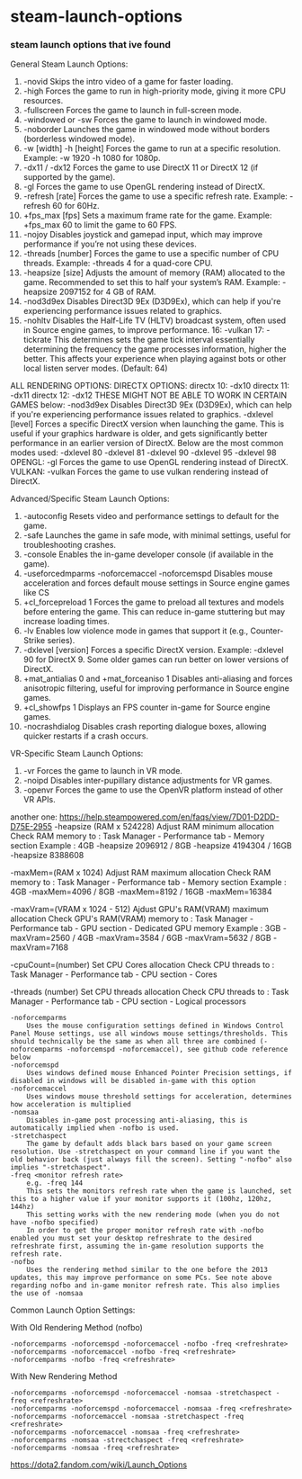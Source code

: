 # steam-launch-options
### steam launch options that ive found

General Steam Launch Options:
1. -novid
Skips the intro video of a game for faster loading.
2. -high
Forces the game to run in high-priority mode, giving it more CPU resources.
3. -fullscreen
Forces the game to launch in full-screen mode.
4. -windowed or -sw
Forces the game to launch in windowed mode.
5. -noborder
Launches the game in windowed mode without borders (borderless windowed mode).
6. -w [width] -h [height]
Forces the game to run at a specific resolution. Example: -w 1920 -h 1080 for 1080p.
7. -dx11 / -dx12
Forces the game to use DirectX 11 or DirectX 12 (if supported by the game).
8. -gl
Forces the game to use OpenGL rendering instead of DirectX.
9. -refresh [rate]
Forces the game to use a specific refresh rate. Example: -refresh 60 for 60Hz.
10. +fps_max [fps]
Sets a maximum frame rate for the game. Example: +fps_max 60 to limit the game to 60 FPS.
11. -nojoy
Disables joystick and gamepad input, which may improve performance if you’re not using these devices.
12. -threads [number]
Forces the game to use a specific number of CPU threads. Example: -threads 4 for a quad-core CPU.
13. -heapsize [size]
Adjusts the amount of memory (RAM) allocated to the game. Recommended to set this to half your system’s RAM. Example: -heapsize 2097152 for 4 GB of RAM.
14. -nod3d9ex
Disables Direct3D 9Ex (D3D9Ex), which can help if you're experiencing performance issues related to graphics.
15. -nohltv
Disables the Half-Life TV (HLTV) broadcast system, often used in Source engine games, to improve performance.
16: -vulkan
17: -tickrate
This determines sets the game tick interval essentially determining the frequency the game processes information, higher the better. This affects your experience when playing against bots or other local listen server modes. (Default: 64)

ALL RENDERING OPTIONS:
DIRECTX OPTIONS:
directx 10: -dx10
directx 11: -dx11
directx 12: -dx12
THESE MIGHT NOT BE ABLE TO WORK IN CERTAIN GAMES
below:
-nod3d9ex
Disables Direct3D 9Ex (D3D9Ex), which can help if you're experiencing performance issues related to graphics.
-dxlevel [level]
Forces a specific DirectX version when launching the game. This is useful if your graphics hardware is older, and gets significantly better performance in an earlier version of DirectX. Below are the most common modes used:
-dxlevel 80
-dxlevel 81
-dxlevel 90
-dxlevel 95
-dxlevel 98 
OPENGL:
-gl
Forces the game to use OpenGL rendering instead of DirectX.
VULKAN:
-vulkan
Forces the game to use vulkan rendering instead of DirectX.

Advanced/Specific Steam Launch Options:
1. -autoconfig
Resets video and performance settings to default for the game.
2. -safe
Launches the game in safe mode, with minimal settings, useful for troubleshooting crashes.
3. -console
Enables the in-game developer console (if available in the game).
4. -useforcedmparms -noforcemaccel -noforcemspd
Disables mouse acceleration and forces default mouse settings in Source engine games like CS
5. +cl_forcepreload 1
Forces the game to preload all textures and models before entering the game. This can reduce in-game stuttering but may increase loading times.
6. -lv
Enables low violence mode in games that support it (e.g., Counter-Strike series).
7. -dxlevel [version]
Forces a specific DirectX version. Example: -dxlevel 90 for DirectX 9. Some older games can run better on lower versions of DirectX.
8. +mat_antialias 0 and +mat_forceaniso 1
Disables anti-aliasing and forces anisotropic filtering, useful for improving performance in Source engine games.
9. +cl_showfps 1
Displays an FPS counter in-game for Source engine games.
10. -nocrashdialog
Disables crash reporting dialogue boxes, allowing quicker restarts if a crash occurs.

VR-Specific Steam Launch Options:
1. -vr
Forces the game to launch in VR mode.
2. -noipd
Disables inter-pupillary distance adjustments for VR games.
3. -openvr
Forces the game to use the OpenVR platform instead of other VR APIs.

another one: https://help.steampowered.com/en/faqs/view/7D01-D2DD-D75E-2955
-heapsize (RAM x 524228)
Adjust RAM minimum allocation
Check RAM memory to : Task Manager - Performance tab - Memory section
Example : 4GB -heapsize 2096912 / 8GB -heapsize 4194304 / 16GB -heapsize 8388608

-maxMem=(RAM x 1024)
Adjust RAM maximum allocation
Check RAM memory to : Task Manager - Performance tab - Memory section
Example : 4GB -maxMem=4096 / 8GB -maxMem=8192 / 16GB -maxMem=16384

-maxVram=(VRAM x 1024 - 512)
Ajdust GPU's RAM(VRAM) maximum allocation
Check GPU's RAM(VRAM) memory to : Task Manager - Performance tab - GPU section - Dedicated GPU memory
Example : 3GB -maxVram=2560 / 4GB -maxVram=3584 / 6GB -maxVram=5632 / 8GB -maxVram=7168

-cpuCount=(number)
Set CPU Cores allocation
Check CPU threads to : Task Manager - Performance tab - CPU section - Cores

-threads (number)
Set CPU threads allocation
Check CPU threads to : Task Manager - Performance tab - CPU section - Logical processors


    -noforcemparms
        Uses the mouse configuration settings defined in Windows Control Panel Mouse settings, use all windows mouse settings/thresholds. This should technically be the same as when all three are combined (-noforcemparms -noforcemspd -noforcemaccel), see github code reference below
    -noforcemspd
        Uses windows defined mouse Enhanced Pointer Precision settings, if disabled in windows will be disabled in-game with this option
    -noforcemaccel
        Uses windows mouse threshold settings for acceleration, determines how acceleration is multiplied
    -nomsaa
        Disables in-game post processing anti-aliasing, this is automatically implied when -nofbo is used.
    -stretchaspect
        The game by default adds black bars based on your game screen resolution. Use -stretchaspect on your command line if you want the old behavior back (just always fill the screen). Setting "-nofbo" also implies "-stretchaspect".
    -freq <monitor refresh rate>
        e.g. -freq 144
        This sets the monitors refresh rate when the game is launched, set this to a higher value if your monitor supports it (100hz, 120hz, 144hz)
        This setting works with the new rendering mode (when you do not have -nofbo specified)
        In order to get the proper monitor refresh rate with -nofbo enabled you must set your desktop refreshrate to the desired refreshrate first, assuming the in-game resolution supports the refresh rate.
    -nofbo
        Uses the rendering method similar to the one before the 2013 updates, this may improve performance on some PCs. See note above regarding nofbo and in-game monitor refresh rate. This also implies the use of -nomsaa

Common Launch Option Settings:

With Old Rendering Method (nofbo)

    -noforcemparms -noforcemspd -noforcemaccel -nofbo -freq <refreshrate>
    -noforcemparms -noforcemaccel -nofbo -freq <refreshrate>
    -noforcemparms -nofbo -freq <refreshrate>

With New Rendering Method

    -noforcemparms -noforcemspd -noforcemaccel -nomsaa -stretchaspect -freq <refreshrate>
    -noforcemparms -noforcemspd -noforcemaccel -nomsaa -freq <refreshrate>
    -noforcemparms -noforcemaccel -nomsaa -stretchaspect -freq <refreshrate>
    -noforcemparms -noforcemaccel -nomsaa -freq <refreshrate>
    -noforcemparms -nomsaa -strectchaspect -freq <refreshrate>
    -noforcemparms -nomsaa -freq <refreshrate>
https://dota2.fandom.com/wiki/Launch_Options
